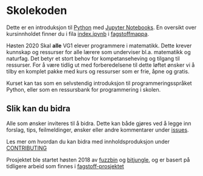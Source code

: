 # Skolekoden

Dette er en introduksjon til [Python](https://www.python.org/) med [Jupyter Notebooks](https://jupyter.org/). En oversikt over kursinnholdet finner du i fila [index.ipynb](Fagstoff/index.ipynb) i [fagstoffmappa](https://github.com/fagstoff/Skolekoden/tree/master/Fagstoff).

Høsten 2020 Skal **alle** VG1 elever programmere i matematikk. Dette krever kunnskap og ressurser for alle lærere som underviser bl.a. matematikk og naturfag. Det betyr et stort behov for kompetanseheving og tilgang til ressurser. For å være tidlig ut med forberedelsene til dette løftet ønsker vi å tilby en komplet pakke med kurs og ressurser som er frie, åpne og gratis.

Kurset kan tas som en selvstendig introduksjon til programmeringsspråket Python, eller som en ressursbank for programmering i skolen.

## Slik kan du bidra

Alle som ønsker inviteres til å bidra. Dette kan både gjøres ved å legge inn forslag, tips, feilmeldinger, ønsker eller andre kommentarer under [issues](https://github.com/fagstoff/Skolekoden/issues).

Les mer om hvordan du kan bidra med innholdsproduksjon under [CONTRIBUTING](CONTRIBUTING.md)

Prosjektet ble startet høsten 2018 av [fuzzbin](https://github.com/fuzzbin) og [bitjungle](https://github.com/bitjungle), og er basert på tidligere arbeid som finnes i [fagstoff-prosjektet](https://github.com/fagstoff)